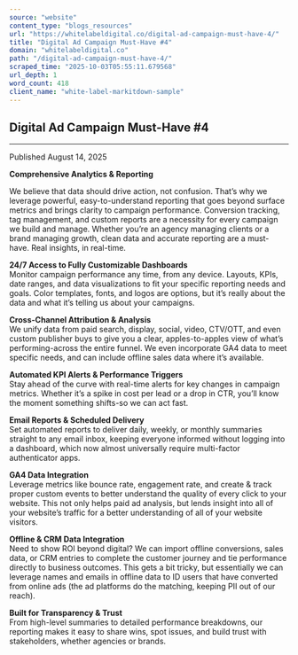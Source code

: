 ```yaml
---
source: "website"
content_type: "blogs_resources"
url: "https://whitelabeldigital.co/digital-ad-campaign-must-have-4/"
title: "Digital Ad Campaign Must-Have #4"
domain: "whitelabeldigital.co"
path: "/digital-ad-campaign-must-have-4/"
scraped_time: "2025-10-03T05:55:11.679568"
url_depth: 1
word_count: 418
client_name: "white-label-markitdown-sample"
---
```


## Digital Ad Campaign Must-Have #4

* * *

Published August 14, 2025

**Comprehensive Analytics & Reporting**

We believe that data should drive action, not confusion. That’s why we leverage powerful, easy-to-understand reporting that goes beyond surface metrics and brings clarity to campaign performance. Conversion tracking, tag management, and custom reports are a necessity for every campaign we build and manage. Whether you’re an agency managing clients or a brand managing growth, clean data and accurate reporting are a must-have. Real insights, in real-time.

**24/7 Access to Fully Customizable Dashboards**  
Monitor campaign performance any time, from any device. Layouts, KPIs, date ranges, and data visualizations to fit your specific reporting needs and goals. Color templates, fonts, and logos are options, but it’s really about the data and what it’s telling us about your campaigns.

**Cross-Channel Attribution & Analysis**  
We unify data from paid search, display, social, video, CTV/OTT, and even custom publisher buys to give you a clear, apples-to-apples view of what’s performing-across the entire funnel. We even incorporate GA4 data to meet specific needs, and can include offline sales data where it’s available.

**Automated KPI Alerts & Performance Triggers**  
Stay ahead of the curve with real-time alerts for key changes in campaign metrics. Whether it’s a spike in cost per lead or a drop in CTR, you’ll know the moment something shifts-so we can act fast.

**Email Reports & Scheduled Delivery**  
Set automated reports to deliver daily, weekly, or monthly summaries straight to any email inbox, keeping everyone informed without logging into a dashboard, which now almost universally require multi-factor authenticator apps.

**GA4 Data Integration**  
Leverage metrics like bounce rate, engagement rate, and create & track proper custom events to better understand the quality of every click to your website. This not only helps paid ad analysis, but lends insight into all of your website’s traffic for a better understanding of all of your website visitors.

**Offline & CRM Data Integration**  
Need to show ROl beyond digital? We can import offline conversions, sales data, or CRM entries to complete the customer journey and tie performance directly to business outcomes. This gets a bit tricky, but essentially we can leverage names and emails in offline data to ID users that have converted from online ads (the ad platforms do the matching, keeping PII out of our reach).

**Built for Transparency & Trust**  
From high-level summaries to detailed performance breakdowns, our reporting makes it easy to share wins, spot issues, and build trust with stakeholders, whether agencies or brands.